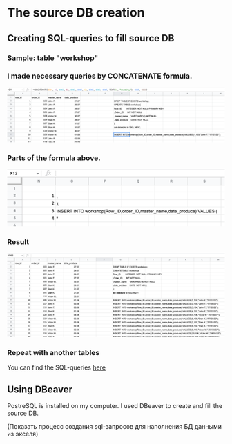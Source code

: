 # The source DB creation

## Creating SQL-queries to fill source DB

### Sample: table "workshop"

### I made necessary queries by CONCATENATE formula.
<p align="center"><img  src="https://github.com/victorjulyin/uncle_cat_shop/blob/main/source/source%20Postgres/pics/sql_source1.png"></p>

### Parts of the formula above.
<p align="center"><img  src="https://github.com/victorjulyin/uncle_cat_shop/blob/main/source/source%20Postgres/pics/sql_source2.png"></p>

### Result
<p align="center"><img  src="https://github.com/victorjulyin/uncle_cat_shop/blob/main/source/source%20Postgres/pics/sql_source3.png"></p>

### Repeat with another tables
You can find the SQL-queries [here](https://github.com/victorjulyin/uncle_cat_shop/tree/main/source/source%20Postgres/sql-queries)


## Using DBeaver
PostreSQL is installed on my computer.
I used DBeaver to create and fill the source DB.

(Показать процесс создания sql-запросов для наполнения БД данными из экселя)



